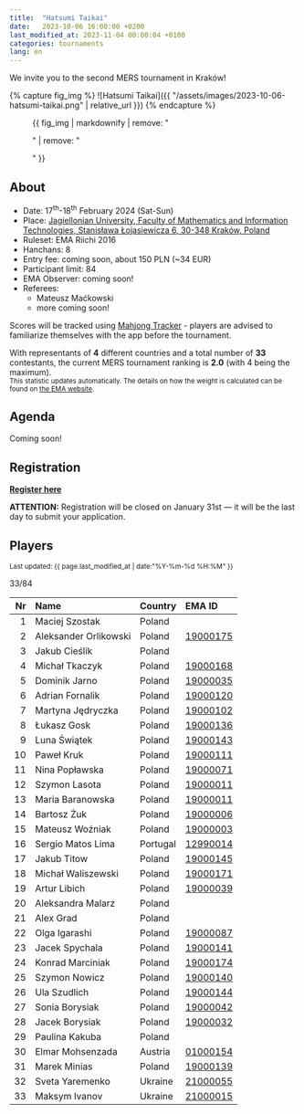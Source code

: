 ```yaml
---
title:  "Hatsumi Taikai"
date:   2023-10-06 16:00:00 +0200
last_modified_at: 2023-11-04 00:00:04 +0100
categories: tournaments
lang: en
---
```


We invite you to the second MERS tournament in Kraków!

{% capture fig_img %}
![Hatsumi Taikai]({{ "/assets/images/2023-10-06-hatsumi-taikai.png" | relative_url }})
{% endcapture %}

<figure>
  {{ fig_img | markdownify | remove: "<p>" | remove: "</p>" }}
</figure>

## About

* Date: 17<sup>th</sup>-18<sup>th</sup> February 2024 (Sat-Sun)
* Place: [Jagiellonian University, Faculty of Mathematics and Information Technologies, Stanisława Łojasiewicza 6, 30-348 Kraków, Poland](https://goo.gl/maps/izBiryMK8gM9GpQd6)
* Ruleset: EMA Riichi 2016
* Hanchans: 8
* Entry fee: coming soon, about 150 PLN (~34 EUR)
* Participant limit: 84
* EMA Observer: coming soon!
* Referees:
  - Mateusz Maćkowski
  - more coming soon!

Scores will be tracked using [Mahjong Tracker](https://mahjongtracker.com/) - players are advised to familiarize
themselves with the app before the tournament.

With representants of **4** different countries and a total number of **33** contestants, the current MERS tournament ranking is **2.0** (with 4 being the maximum).\
<small>This statistic updates automatically. The details on how the weight is calculated can be found on [the EMA website](http://mahjong-europe.org/ranking/Basicsranking.html).</small>

## Agenda

Coming soon!

## Registration

**[Register here](https://forms.gle/Q9MxGdNQU1fJbf746)**

**ATTENTION:** Registration will be closed on January 31st &mdash; it will be the last day to submit your application.

## Players

<small>Last updated: {{ page.last_modified_at | date:"%Y-%m-%d %H:%M" }}</small>

<div class="progress" style="margin-bottom: 0.5em">
	<div
		class="progress-bar progress-bar-striped"
		role="progressbar"
		style="width: calc(100%*33/84);"
		aria-valuenow="33"
		aria-valuemin="0"
		aria-valuemax="84">
		33/84
	</div>
</div>

<div id="biggus-tablus" markdown="block">

| Nr | Name                                     | Country              | EMA ID                                                              |
|---:|:-----------------------------------------|:---------------------|:--------------------------------------------------------------------|
|  1 | Maciej Szostak                           | Poland               |                                                                     |
|  2 | Aleksander Orlikowski                    | Poland               | [19000175](http://mahjong-europe.org/ranking/Players/19000175.html) |
|  3 | Jakub Cieślik                            | Poland               |                                                                     |
|  4 | Michał Tkaczyk                           | Poland               | [19000168](http://mahjong-europe.org/ranking/Players/19000168.html) |
|  5 | Dominik Jarno                            | Poland               | [19000035](http://mahjong-europe.org/ranking/Players/19000035.html) |
|  6 | Adrian Fornalik                          | Poland               | [19000120](http://mahjong-europe.org/ranking/Players/19000120.html) |
|  7 | Martyna Jędryczka                        | Poland               | [19000102](http://mahjong-europe.org/ranking/Players/19000102.html) |
|  8 | Łukasz Gosk                              | Poland               | [19000136](http://mahjong-europe.org/ranking/Players/19000136.html) |
|  9 | Luna Świątek                             | Poland               | [19000143](http://mahjong-europe.org/ranking/Players/19000143.html) |
| 10 | Paweł Kruk                               | Poland               | [19000111](http://mahjong-europe.org/ranking/Players/19000111.html) |
| 11 | Nina Popławska                           | Poland               | [19000071](http://mahjong-europe.org/ranking/Players/19000071.html) |
| 12 | Szymon Lasota                            | Poland               | [19000011](http://mahjong-europe.org/ranking/Players/19000011.html) |
| 13 | Maria Baranowska                         | Poland               | [19000011](http://mahjong-europe.org/ranking/Players/19000011.html) |
| 14 | Bartosz Żuk                              | Poland               | [19000006](http://mahjong-europe.org/ranking/Players/19000006.html) |
| 15 | Mateusz Woźniak                          | Poland               | [19000003](http://mahjong-europe.org/ranking/Players/19000003.html) |
| 16 | Sergio Matos Lima                        | Portugal             | [12990014](http://mahjong-europe.org/ranking/Players/12990014.html) |
| 17 | Jakub Titow                              | Poland               | [19000145](http://mahjong-europe.org/ranking/Players/19000145.html) |
| 18 | Michał Waliszewski                       | Poland               | [19000171](http://mahjong-europe.org/ranking/Players/19000171.html) |
| 19 | Artur Libich                             | Poland               | [19000039](http://mahjong-europe.org/ranking/Players/19000039.html) |
| 20 | Aleksandra Malarz                        | Poland               |                                                                     |
| 21 | Alex Grad                                | Poland               |                                                                     |
| 22 | Olga Igarashi                            | Poland               | [19000087](http://mahjong-europe.org/ranking/Players/19000087.html) |
| 23 | Jacek Spychala                           | Poland               | [19000141](http://mahjong-europe.org/ranking/Players/19000141.html) |
| 24 | Konrad Marciniak                         | Poland               | [19000174](http://mahjong-europe.org/ranking/Players/19000174.html) |
| 25 | Szymon Nowicz                            | Poland               | [19000140](http://mahjong-europe.org/ranking/Players/19000140.html) |
| 26 | Ula Szudlich                             | Poland               | [19000144](http://mahjong-europe.org/ranking/Players/19000144.html) |
| 27 | Sonia Borysiak                           | Poland               | [19000042](http://mahjong-europe.org/ranking/Players/19000042.html) |
| 28 | Jacek Borysiak                           | Poland               | [19000032](http://mahjong-europe.org/ranking/Players/19000032.html) |
| 29 | Paulina Kakuba                           | Poland               |                                                                     |
| 30 | Elmar Mohsenzada                         | Austria              | [01000154](http://mahjong-europe.org/ranking/Players/01000154.html) |
| 31 | Marek Minias                             | Poland               | [19000139](http://mahjong-europe.org/ranking/Players/19000139.html) |
| 32 | Sveta Yaremenko                          | Ukraine              | [21000055](http://mahjong-europe.org/ranking/Players/21000055.html) |
| 33 | Maksym Ivanov                            | Ukraine              | [21000015](http://mahjong-europe.org/ranking/Players/21000015.html) |

</div>